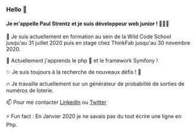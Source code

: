 ### Hello 👋


#### **Je m'appelle Paul Strentz et je suis développeur web junior !**  🧑🏻‍💻 

 🔭   Je suis actuellement en formation au sein de la Wild Code School jusqu'au 31 juillet 2020 puis en stage chez ThinkFab jusqu'au 30 novembre 2020.
 
 🌱   Actuellement j'apprends le php 🐘  et le framework Symfony !
 
 ✨   Je suis toujours à la recherche de nouveaux défis ! 🦾
 
 🔥   Je travaille actuellement sur un générateur de probabilité de sorties de numéros de loterie.
 
 📫   Pour me contacter [LinkedIn](https://www.linkedin.com/in/paul-strentz/) ou [Twitter](https://twitter.com/PaulLeVrai)
 
 ⚡    Fun fact : En Janvier 2020 je ne savais pas du tout écrire une ligne en Php.


